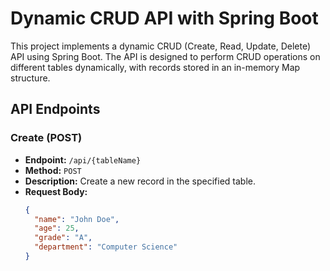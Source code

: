# Dynamic CRUD API with Spring Boot

This project implements a dynamic CRUD (Create, Read, Update, Delete) API using Spring Boot. The API is designed to perform CRUD operations on different tables dynamically, with records stored in an in-memory Map structure.

## API Endpoints

### Create (POST)

- **Endpoint:** `/api/{tableName}`
- **Method:** `POST`
- **Description:** Create a new record in the specified table.
- **Request Body:**
  ```json
  {
    "name": "John Doe",
    "age": 25,
    "grade": "A",
    "department": "Computer Science"
  }


